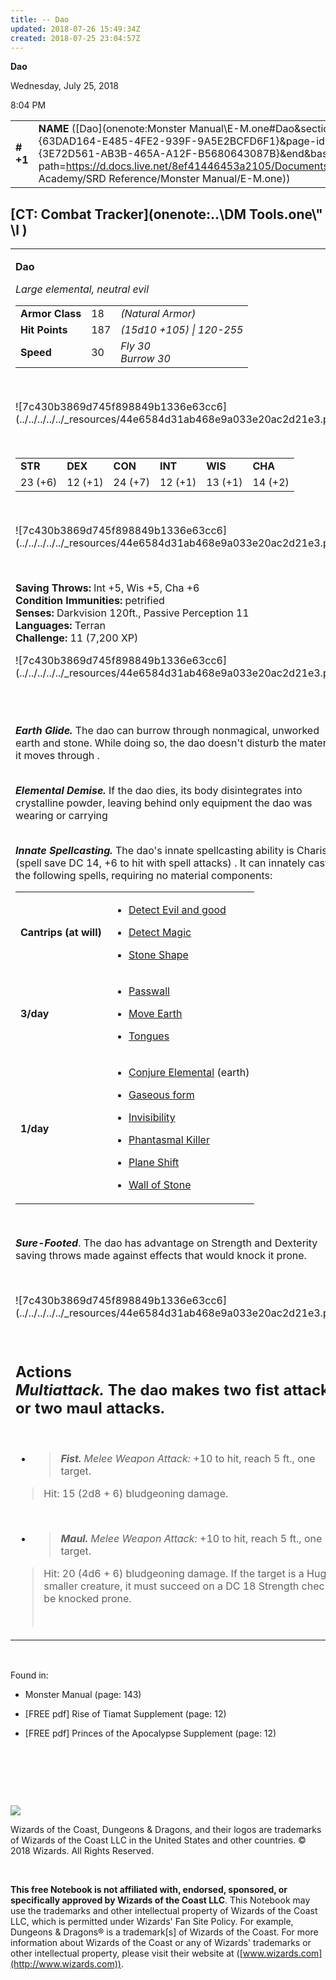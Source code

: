 ```yaml
---
title: -- Dao
updated: 2018-07-26 15:49:34Z
created: 2018-07-25 23:04:57Z
---
```


**Dao**

Wednesday, July 25, 2018

8:04 PM

|           |                                                                                                                                                                                                                                                                                |        |         |         |     |       |         |
|-----------|--------------------------------------------------------------------------------------------------------------------------------------------------------------------------------------------------------------------------------------------------------------------------------|--------|---------|---------|-----|-------|---------|
| **\# +1** | **NAME** ([Dao](onenote:Monster Manual\\E-M.one#Dao&section-id={63DAD164-E485-4FE2-939F-9A5E2BCFD6F1}&page-id={3E72D561-AB3B-465A-A12F-B5680643087B}&end&base-path=https://d.docs.live.net/8ef41446453a2105/Documents/Adventure Academy/SRD Reference/Monster Manual/E-M.one)) | **18** | **187** | **187** | \-  | Notes | 7200 XP |

## [CT: Combat Tracker](onenote:..\\DM Tools.one\\" \l )

<table><tbody><tr class="odd"><td><p><strong>Dao</strong></p><p><em>Large elemental, neutral evil<br />
</em></p><table><tbody><tr class="odd"><td><strong>Armor Class</strong></td><td>18</td><td><em>(Natural Armor)</em></td></tr><tr class="even"><td><strong>Hit Points</strong></td><td>187</td><td><em>(15d10 +105) | 120-255</em></td></tr><tr class="odd"><td><strong>Speed</strong></td><td>30</td><td><em>Fly 30<br />
Burrow 30</em></td></tr></tbody></table><p> </p><p>![7c430b3869d745f898849b1336e63cc6](../../../../../_resources/44e6584d31ab468e9a033e20ac2d21e3.png)</p><p> </p><table><tbody><tr class="odd"><td><strong>STR</strong></td><td><strong>DEX</strong></td><td><strong>CON</strong></td><td><strong>INT</strong></td><td><strong>WIS</strong></td><td><strong>CHA</strong></td></tr><tr class="even"><td>23 (+6)</td><td>12 (+1)</td><td>24 (+7)</td><td>12 (+1)</td><td>13 (+1)</td><td>14 (+2)</td></tr></tbody></table><p> </p><p>![7c430b3869d745f898849b1336e63cc6](../../../../../_resources/44e6584d31ab468e9a033e20ac2d21e3.png)</p><p> </p><p><strong>Saving Throws:</strong> lnt +5, Wis +5, Cha +6<br />
<strong>Condition Immunities:</strong> petrified<br />
<strong>Senses:</strong> Darkvision 120ft., Passive Perception 11<br />
<strong>Languages:</strong> Terran<br />
<strong>Challenge:</strong> 11 (7,200 XP)</p><p>![7c430b3869d745f898849b1336e63cc6](../../../../../_resources/44e6584d31ab468e9a033e20ac2d21e3.png)</p><p> </p><p><em><strong><br />
Earth Glide.</strong></em> The dao can burrow through nonmagical, unworked earth and stone. While doing so, the dao doesn't disturb the material it moves through .</p><p><em><strong><br />
Elemental Demise.</strong></em> If the dao dies, its body disintegrates into crystalline powder, leaving behind only equipment the dao was wearing or carrying</p><p><em><strong><br />
Innate Spellcasting.</strong></em> The dao's innate spellcasting ability is Charisma (spell save DC 14, +6 to hit with spell attacks) . It can innately cast the following spells, requiring no material components:</p><table><tbody><tr class="odd"><td><strong>Cantrips (at will)</strong></td><td><ul><li><p><a href="onenote:..\\Spellbook\\C-D.one#Detect Evil and Good&amp;section-id={007039C0-7592-4988-AFCF-88060A04A402}&amp;page-id={6547700C-1B8E-438D-AFED-5F5DA9F24F18}&amp;end&amp;base-path=https://d.docs.live.net/8ef41446453a2105/Documents/Adventure Academy/SRD Reference">Detect Evil and good</a></p></li><li><p><a href="onenote:..\\Spellbook\\C-D.one#Detect Magic&amp;section-id={007039C0-7592-4988-AFCF-88060A04A402}&amp;page-id={A8A17E25-07F4-432C-81DB-0CAEE71758D6}&amp;end&amp;base-path=https://d.docs.live.net/8ef41446453a2105/Documents/Adventure Academy/SRD Reference">Detect Magic</a></p></li><li><p><a href="onenote:..\\Spellbook\\S-T.one#Stone Shape&amp;section-id={F367AE4A-1175-4CCE-BA3F-A099683090F9}&amp;page-id={BA14B34B-1A52-4C08-A842-91003E9342FE}&amp;end&amp;base-path=https://d.docs.live.net/8ef41446453a2105/Documents/Adventure Academy/SRD Reference">Stone Shape</a></p></li></ul></td></tr><tr class="even"><td><strong>3/day</strong></td><td><ul><li><p><a href="onenote:..\\Spellbook\\O-P.one#Passwall&amp;section-id={DB04CEA8-E926-4D06-9A7A-CB0AD7D8E13F}&amp;page-id={7CF8C838-7810-4152-8D7B-226BF974036F}&amp;end&amp;base-path=https://d.docs.live.net/8ef41446453a2105/Documents/Adventure Academy/SRD Reference">Passwall</a></p></li><li><p><a href="onenote:..\\Spellbook\\M-N.one#Move Earth&amp;section-id={EEF38EE0-5EFC-4A47-9C2E-367214925D15}&amp;page-id={8FBEDA09-36AB-41C1-AEF3-6D151C17116C}&amp;end&amp;base-path=https://d.docs.live.net/8ef41446453a2105/Documents/Adventure Academy/SRD Reference">Move Earth</a></p></li><li><p><a href="onenote:..\\Spellbook\\S-T.one#Tongues&amp;section-id={F367AE4A-1175-4CCE-BA3F-A099683090F9}&amp;page-id={48F66C7F-1B47-4845-A9E0-6B1FE388284F}&amp;end&amp;base-path=https://d.docs.live.net/8ef41446453a2105/Documents/Adventure Academy/SRD Reference">Tongues</a></p></li></ul></td></tr><tr class="odd"><td><strong>1/day</strong></td><td><ul><li><p><a href="onenote:..\\Spellbook\\C-D.one#Conjure Elemental&amp;section-id={007039C0-7592-4988-AFCF-88060A04A402}&amp;page-id={DAAA91D9-6724-4A1C-9A05-EF06FD578D2D}&amp;end&amp;base-path=https://d.docs.live.net/8ef41446453a2105/Documents/Adventure Academy/SRD Reference">Conjure Elemental</a> (earth)</p></li><li><p><a href="onenote:..\\Spellbook\\G-H.one#Gaseous Form&amp;section-id={3A8266A7-F954-4B90-A376-DA6497C75ED3}&amp;page-id={71AF3E7E-4C34-4985-81A0-5E086F5058D5}&amp;end&amp;base-path=https://d.docs.live.net/8ef41446453a2105/Documents/Adventure Academy/SRD Reference">Gaseous form</a></p></li><li><p><a href="onenote:..\\Spellbook\\I-J.one#Invisibility&amp;section-id={881519A1-AA79-4980-93EA-9897CE839F1C}&amp;page-id={EB080793-FF23-4636-B857-3A5AC4EC3913}&amp;end&amp;base-path=https://d.docs.live.net/8ef41446453a2105/Documents/Adventure Academy/SRD Reference">Invisibility</a></p></li><li><p><a href="onenote:..\\Spellbook\\O-P.one#Phantasmal Killer&amp;section-id={DB04CEA8-E926-4D06-9A7A-CB0AD7D8E13F}&amp;page-id={2C5BB7B0-2BEE-46A8-8C8E-8A616B16ABCC}&amp;end&amp;base-path=https://d.docs.live.net/8ef41446453a2105/Documents/Adventure Academy/SRD Reference">Phantasmal Killer</a></p></li><li><p><a href="onenote:..\\Spellbook\\O-P.one#Plane Shift&amp;section-id={DB04CEA8-E926-4D06-9A7A-CB0AD7D8E13F}&amp;page-id={D19796A6-2942-48A0-97A3-0643D199D935}&amp;end&amp;base-path=https://d.docs.live.net/8ef41446453a2105/Documents/Adventure Academy/SRD Reference">Plane Shift</a></p></li><li><p><a href="onenote:..\\Spellbook\\W-X.one#Wall of Stone&amp;section-id={2A630E6F-666E-4AE1-A351-AB404397B524}&amp;page-id={E3A18BC6-62E6-42B5-9B6E-98F6D947F1A4}&amp;end&amp;base-path=https://d.docs.live.net/8ef41446453a2105/Documents/Adventure Academy/SRD Reference">Wall of Stone</a></p></li></ul></td></tr></tbody></table><p> </p><p><em><strong>Sure-Footed</strong></em>. The dao has advantage on Strength and Dexterity saving throws made against effects that would knock it prone.</p><p> </p><p>![7c430b3869d745f898849b1336e63cc6](../../../../../_resources/44e6584d31ab468e9a033e20ac2d21e3.png)</p><p> </p><h2 id="actions-multiattack.-the-dao-makes-two-fist-attacks-or-two-maul-attacks."><strong>Actions<br />
<em>Multiattack.</em></strong> The dao makes two fist attacks or two maul attacks.</h2><p> </p><ul><li><blockquote><p><em><strong>Fist.</strong> Melee Weapon Attack:</em> +10 to hit, reach 5 ft., one target.</p></blockquote></li></ul><blockquote><p>Hit: 15 (2d8 + 6) bludgeoning damage.</p></blockquote><p> </p><ul><li><blockquote><p><em><strong>Maul.</strong> Melee Weapon Attack:</em> +10 to hit, reach 5 ft., one target.</p></blockquote></li></ul><blockquote><p>Hit: 20 (4d6 + 6) bludgeoning damage. If the target is a Huge or smaller creature, it must succeed on a DC 18 Strength check or be knocked prone.</p><p> </p></blockquote></td></tr></tbody></table>

 

Found in:

-   Monster Manual (page: 143)

-   \[FREE pdf\] Rise of Tiamat Supplement (page: 12)

-   \[FREE pdf\] Princes of the Apocalypse Supplement (page: 12)

 

 

 

![](tmp\media\image2.png)

Wizards of the Coast, Dungeons & Dragons, and their logos are trademarks of Wizards of the Coast LLC in the United States and other countries. © 2018 Wizards. All Rights Reserved.

 

**This free Notebook is not affiliated with, endorsed, sponsored, or specifically approved by Wizards of the Coast LLC**. This Notebook may use the trademarks and other intellectual property of Wizards of the Coast LLC, which is permitted under Wizards' Fan Site Policy. For example, Dungeons & Dragons® is a trademark\[s\] of Wizards of the Coast. For more information about Wizards of the Coast or any of Wizards' trademarks or other intellectual property, please visit their website at ([www.wizards.com](http://www.wizards.com)).
